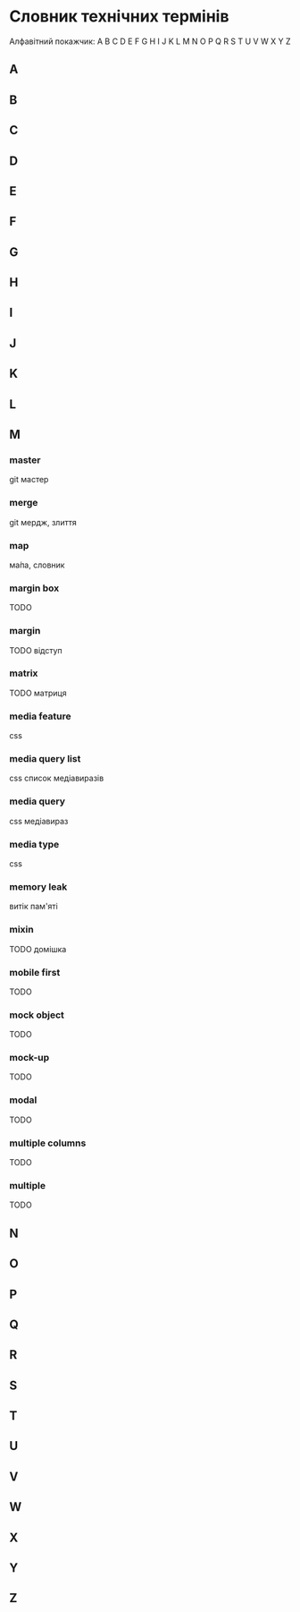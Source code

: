 # Словник технічних термінів

Алфавітний покажчик: A B C D E F G H I J K L M N O P Q R S T U V W X Y Z

## A

## B

## C

## D

## E

## F

## G

## H

## I

## J

## K

## L

## M

### master

git мастер

### merge

git мердж, злиття

### map

ма́па, словник

### margin box

TODO

### margin

TODO відступ

### matrix

TODO матриця

### media feature

css

### media query list

css список медіавиразів

### media query

css медіавираз

### media type

css

### memory leak

витік пам'яті

### mixin

TODO домішка

### mobile first

TODO

### mock object

TODO

### mock-up

TODO

### modal

TODO

### multiple columns

TODO

### multiple

TODO

## N

## O

## P

## Q

## R

## S

## T

## U

## V

## W

## X

## Y

## Z
